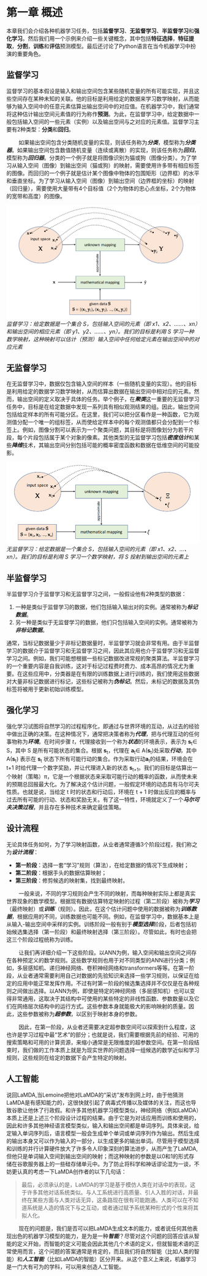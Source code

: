 # 第一章 概述
本章我们会介绍各种机器学习任务，包括**监督学习**、**无监督学习**、**半监督学习**和**强化学习**。然后我们用一个示例来介绍一些关键概念，其中包括**特征选择**，**特征提取**，**分割**，**训练**和**评估**预测模型。最后还讨论了Python语言在当今机器学习中扮演的重要角色。
## 监督学习
监督学习的基本假设是输入和输出空间包含某些随机变量的所有可能实现，并且这些空间存在某种未知的关联。他的目标是利用给定的数据来学习数学映射，从而能够为输入空间中的任意元素估算出输出空间中的对应值。在机器学习中，我们通常将这种估计输出空间元素值的行为称作**预测**。为此，在监督学习中，给定数据中一般包括输入空间的一些元素（实例）以及输出空间与之对应的元素值。监督学习主要有2种类型：**分类**和**回归**。

&emsp;&emsp;
如果输出空间包含分类随机变量的实现，则该任务称为***分类***，模型称为***分类器***。如果输出空间包含数值随机变量（连续或离散）的实现，则该任务称为***回归***，模型称为***回归器***。分类的一个例子就是将图像识别为猫或狗（图像分类）。为了学习从输入空间（图像）到输出空间（猫或狗）的映射，需要使用许多带有相应标签的图像。而回归的一个例子就是估计某个图像中物体的包围矩形（边界框）的水平和垂直坐标。为了学习从输入空间（图像）到输出空间（边界框的坐标）的映射（回归量），需要使用大量带有4个目标值（2个为物体的忠心点坐标，2个为物体的宽带和高度）的图像。

![监督学习](image.png)
*监督学习：给定数据是一个集合 S，包括输入空间的元素（即 x1、x2、......、xn）和输出空间的相应元素（即 y1、y2、......、yn）。我们的目标是利用 S 学习一种数学映射，这种映射可以估计（预测）输入空间中任何给定元素在输出空间中的对应元素*
## 无监督学习
在无监督学习中，数据仅包含输入空间的样本（一些随机变量的实现）。他的目标是利用给定的数据学习数学映射，从而估算出数据在输出空间中相对应的元素。然而，输出空间的定义取决于具体的任务。举个例子，在***聚类***这一重要的无监督学习任务中，目标是在给定数据中发现一系列具有相似观测结果的组。因此，输出空间包括给定样本的所有可能分区。在这里，我们可以把分区看作是一种函数，它为观测值分配一个唯一的组标签，从而使给定样本中的每个观测值都只会分配到一个标签上。例如，图像分割可以表示为一个聚类问题，其目标是将图像划分为若干片段，每个片段包括属于某个对象的像素。其他类型的无监督学习包括***密度估计***和某些***降维***技术，其输出空间分别包括可能的概率密度函数和数据在低维空间的可能投影。

![无监督学习](image-1.png)
*无监督学习：给定数据是一个集合 S，包括输入空间的元素（即 x1、x2、...、xn）。我们的目标是利用 S 学习一个数学映射，将 S 投射到输出空间的元素上*
## 半监督学习
半监督学习介于监督学习和无监督学习之间，一般假设他有2种类型的数据：

1. 一种是类似于监督学习的数据，他们包括输入输出对的实例。通常被称为***标记数据***。
2. 另一种是类似于无监督学习的数据，他们只包括输入空间的实例。通常被称为***非标记数据***。

通常，当标记数据量少于非标记数据量时，半监督学习就会非常有用。由于半监督学习的数据介于监督学习和无监督学习之间，因此其应用也介于监督学习和无监督学习之间。例如，我们可能想根据一些标记数据改进常规的聚类算法。半监督学习的一个重要内容是自我训练，这对于标记过程费时费力、成本高昂的情况尤为重要。在这些应用中，分类器是在有限的训练数据上进行训练的，我们使用这些数据对大量非标记数据进行标记，这些标记被称为***伪标记***。然后，未标记的数据及其伪标签将被用于更新初始训练模型。
## 强化学习
强化学习试图将自然学习的过程程序化，即通过与世界环境的互动，从过去的经验中做出正确的决策。在这种情况下，通常把决策者称为***代理***，把与代理互动的任何事物称为***环境***。在时间步骤 *t*，代理接收到一个称为***状态***的环境表示，表示为 **s**<sub>t</sub>∈ S，其中 S 是所有可能状态的集合。根据 **s**<sub>t</sub>，代理在 **a**<sub>t</sub>∈ A(**s**<sub>t</sub>)处采取***行动***，其中 A(**s**<sub>t</sub>) 表示在 **s**<sub>t</sub> 状态下所有可能行动的集合。作为采取行动**a**<sub>t</sub>的结果，环境会在 t+1 时给代理一个数字奖励，并让代理进入新的状态 **s**<sub>t+1</sub>。我们的目标是估算出一个映射（策略）π，它是一个根据状态来采取可能行动的概率的函数，从而使未来的预期总回报最大化。为了解决这个估计问题，一般假定环境的动态具有马尔可夫性质。也就是说，当给定 t 时的状态和行动后，环境在 t + 1 时做出反应的概率与过去所有可能的行动、状态和奖励无关。有了这一特性，环境就定义了一个***马尔可夫决策过程***，并且存在多种技术来确定最佳策略。
## 设计流程
无论具体任务如何，为了学习映射函数，从业者通常遵循3个阶段过程，我们称之为***设计流程***：
- **第一阶段**：选择一套“学习”规则（算法），在给定数据的情况下生成映射；
- **第二阶段**：根据手头的数据估算映射；
- **第三阶段**：修剪候选的映射集，找到最终映射。

&emsp;&emsp;
一般来说，不同的学习规则会产生不同的映射，而每种映射实际上都是真实世界现象的数学模型。根据现有数据估算特定映射的过程（第二阶段）被称为***学习***（最终映射）或***训练***（规则）。因此，在这个估计问题中使用的数据被称为***训练数据***，根据应用的不同，训练数据也可能不同。例如，在监督学习中，数据基本上是从输入-输出空间中采样的实例。训练阶段一般有别于***模型选择***阶段，后者包括初始候选集选择（第一阶段）和最终映射选择（第三阶段）。尽管如此，有时也会把这三个阶段过程统称为训练。

&emsp;&emsp;
让我们再详细介绍一下这些阶段。以ANN为例，输入空间和输出空间之间存在各种预定义的数学规则。这些数学规则也用于对不同类型的ANN进行分类；例如，多层感知机、递归神经网络、卷积神经网络和transformers等等。在第一阶段，从业者通常需要利用自己对数据的先验知识来选择一些学习规则，以保证在给定的应用中能正常发挥作用。不过有时第一阶段的候选集选择并不仅仅是在各种规则之间做出选择。以ANN为例，即使是特定的神经网络（多层感知机）也可以变得非常通用，这取决于其结构中可使用的某些特定的非线性函数、参数数量以及它们在网络层次结构中的运行方式。这些参数本身就能极大的影响映射的质量。因此，这些参数被称为***超参数***，以区别于映射本身的参数。

&emsp;&emsp;
因此，在第一阶段，从业者还需要决定超参数空间可以探索到什么程度，这也许是学习过程中最“艺术”的部分；也就是说，我们需要根据先前的经验、可用的搜索策略和可用的计算资源，来缩小通常是无限维度的超参数空间。在第一阶段结束时，我们做的工作本质上就是为现实世界的问题选择一组候选的数学近似和学习规则，这些规则在给定的数据下会产生特定的映射。
## 人工智能
说回LaMDA,当Lemoine把他对LaMDA的“采访”发布到网上时，由于他猜测LaMDA是有感知能力的，这很快就引起了病毒式传播以及媒体的关注，而这也导致谷歌让他休了行政假。和许多其他机器学习模型类似，神经网络（例如LaMDA）本质上还是上述三个阶段设计过程的结果。由于它是为对话应用而训练和使用的，因此和许多其他神经语言模型类似，输入和输出空间都是单词序列。具体来说，给定输入单词序列后，语言模型一般会生成单个单词或单词序列作为输出。然后生成的输出本身又可以作为输入的一部分，以生成更多的输出单词。尽管用于模型选择和训练的并行计算硬件放大了许多令人印象深刻的算法进步，从而产生了LaMDA,但他只是单词输入空间到输出空间的映射；而这种映射的参数是以0和1的形式存储在谷歌服务器上的一些硅存储单元中。为了防止将科学和神话谬论混为一谈，不妨更认真的考虑一下LaMDA创作者的以下几句话：
> 最后，必须承认的是，LaMDA的学习是基于模仿人类在对话中的表现，这于许多其他对话系统类似。与人工系统进行高质量、引人入胜的对话，并最终在某些方面与人类对话无异，这条路现在很有可能跑通。人类可以在不知道系统是人造的情况下与之互动，或者通过赋予系统某种形式的个性来将其拟人化。

&emsp;&emsp;
现在的问题是，我们是否可以把LaMDA生成文本的能力，或者说任何其他表现出色的机器学习模型的能力，是为是一种***智能***？尽管对这个问题的回答应该从智能的定义开始，而智能的定义可能会因此其他几个术语的定义，但就智能术语的正常使用而言，这个问题的答案通常是肯定的，而且我们将自然智能（比如人类的智能）和***人工智能***（比如LaMDA的智能）区分开来。从这个意义上来说，机器学习是一门大有可为的学科，可以用来创造人工智能。
